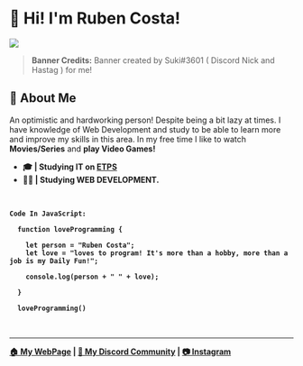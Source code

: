 # 👋 Hi! I'm Ruben Costa!

<img src="https://media.discordapp.net/attachments/848931741984227358/1017041885770039316/unknown.png?width=1440&height=233">

> **Banner Credits:** Banner created by Suki#3601 ( Discord Nick and Hastag ) for me!

## 💭 About Me

<p>An optimistic and hardworking person! Despite being a bit lazy at times. I have knowledge of Web Development and study to be able to learn more and improve my skills in this area. In my free time I like to watch <b>Movies/Series</b> and <b>play Video Games!</bold></p>

- 🎓 | Studying IT on [ETPS](https://www.etps.pt/)
- 👨‍💻 | Studying **WEB DEVELOPMENT**.

<br>

```
Code In JavaScript:

  function loveProgramming {

    let person = "Ruben Costa";
    let love = "loves to program! It's more than a hobby, more than a job is my Daily Fun!";
  
    console.log(person + " " + love);

  }
  
  loveProgramming()
```
<br>

<hr></hr>

[🏠 My WebPage](https://icesan.carrd.co/) | [💬 My Discord Community](https://discord.gg/dczCW2Ezfj) | [📷 Instagram](https://www.instagram.com/rubencosta_2004/)

